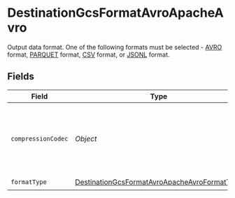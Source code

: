 # DestinationGcsFormatAvroApacheAvro

Output data format. One of the following formats must be selected - <a href="https://cloud.google.com/bigquery/docs/loading-data-cloud-storage-avro#advantages_of_avro">AVRO</a> format, <a href="https://cloud.google.com/bigquery/docs/loading-data-cloud-storage-parquet#parquet_schemas">PARQUET</a> format, <a href="https://cloud.google.com/bigquery/docs/loading-data-cloud-storage-csv#loading_csv_data_into_a_table">CSV</a> format, or <a href="https://cloud.google.com/bigquery/docs/loading-data-cloud-storage-json#loading_json_data_into_a_new_table">JSONL</a> format.


## Fields

| Field                                                                                                               | Type                                                                                                                | Required                                                                                                            | Description                                                                                                         |
| ------------------------------------------------------------------------------------------------------------------- | ------------------------------------------------------------------------------------------------------------------- | ------------------------------------------------------------------------------------------------------------------- | ------------------------------------------------------------------------------------------------------------------- |
| `compressionCodec`                                                                                                  | *Object*                                                                                                            | :heavy_check_mark:                                                                                                  | The compression algorithm used to compress data. Default to no compression.                                         |
| `formatType`                                                                                                        | [DestinationGcsFormatAvroApacheAvroFormatType](../../models/shared/DestinationGcsFormatAvroApacheAvroFormatType.md) | :heavy_check_mark:                                                                                                  | N/A                                                                                                                 |